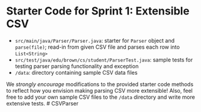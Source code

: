 # Starter Code for Sprint 1: Extensible CSV 
- `src/main/java/Parser/Parser.java`: starter for `Parser` object and `parse(file)`; read-in from given CSV file and parses each row into `List<String>`
- `src/test/java/edu/brown/cs/student/ParserTest.java`: sample tests for testing parser parsing functionality and exception 
- `/data`: directory containing sample CSV data files 

We _strongly encourage_ modifications to the provided starter code methods to reflect how you envision making parsing CSV more extensible! Also, feel free to add your own sample CSV files to the `/data` directory and write more extensive tests.   # CSVParser
